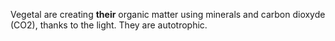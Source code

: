 Vegetal are creating **their** organic matter using minerals and carbon dioxyde (CO2), thanks to the light. They are autotrophic.